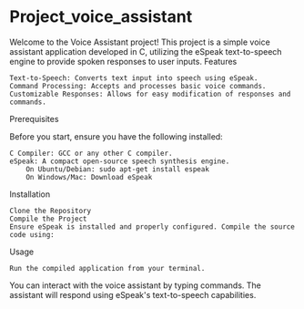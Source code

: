 # Project_voice_assistant
Welcome to the Voice Assistant project! This project is a simple voice assistant application developed in C, utilizing the eSpeak text-to-speech engine to provide spoken responses to user inputs.
Features

    Text-to-Speech: Converts text input into speech using eSpeak.
    Command Processing: Accepts and processes basic voice commands.
    Customizable Responses: Allows for easy modification of responses and commands.

Prerequisites

   Before you start, ensure you have the following installed:

    C Compiler: GCC or any other C compiler.
    eSpeak: A compact open-source speech synthesis engine.
        On Ubuntu/Debian: sudo apt-get install espeak
        On Windows/Mac: Download eSpeak

Installation

    Clone the Repository
    Compile the Project
    Ensure eSpeak is installed and properly configured. Compile the source code using:


Usage

    Run the compiled application from your terminal.



You can interact with the voice assistant by typing commands. The assistant will respond using eSpeak's text-to-speech capabilities.
